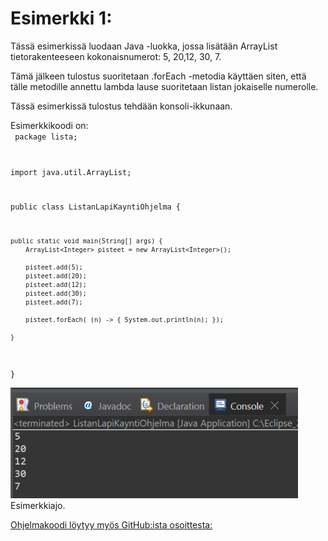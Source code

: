 # Esimerkki 1:
Tässä esimerkissä luodaan Java -luokka, jossa lisätään ArrayList tietorakenteeseen kokonaisnumerot: 5, 20,12, 30, 7.

Tämä jälkeen tulostus suoritetaan .forEach -metodia käyttäen siten, että tälle metodille annettu lambda lause suoritetaan listan jokaiselle numerolle.

Tässä esimerkissä tulostus tehdään konsoli-ikkunaan.

Esimerkkikoodi on: <br>
<code>
package lista;

import java.util.ArrayList;

public class ListanLapiKayntiOhjelma {

	public static void main(String[] args) {
		ArrayList<Integer> pisteet = new ArrayList<Integer>();
		
		pisteet.add(5);
		pisteet.add(20);
		pisteet.add(12);
		pisteet.add(30);
		pisteet.add(7);
		
		pisteet.forEach( (n) -> { System.out.println(n); });

	}

}
</code>

![Esimerkkiajo](./Kuva_01.PNG)<br>
Esimerkkiajo.<br>

[Ohjelmakoodi löytyy myös GitHub:ista osoittesta: ](https://github.com/sauli-isonikkila/Ohjelmointi2/tree/6a6311173360e019f17bfcce5d9821b4a3d2a971/Lambda/Esimerkki_01 )
